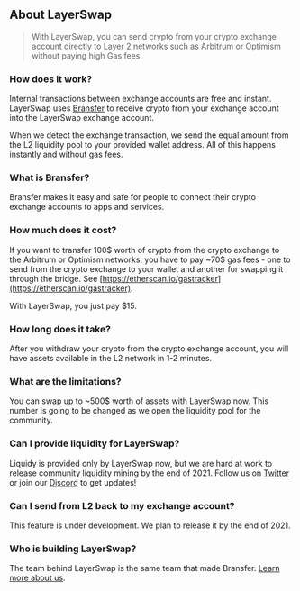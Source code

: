 ## About LayerSwap

> With LayerSwap, you can send crypto from your crypto exchange account directly to Layer 2 networks such as Arbitrum or Optimism without paying high Gas fees.

### How does it work?
Internal transactions between exchange accounts are free and instant. LayerSwap uses [Bransfer](https://bransfer.io) to receive crypto from your exchange account into the LayerSwap exchange account. 

When we detect the exchange transaction, we send the equal amount from the L2 liquidity pool to your provided wallet address. All of this happens instantly and without gas fees.

### What is Bransfer?
Bransfer makes it easy and safe for people to connect their crypto exchange accounts to apps and services.

### How much does it cost?
If you want to transfer 100$ worth of crypto from the crypto exchange to the Arbitrum or Optimism networks, you have to pay ~70$ gas fees - one to send from the crypto exchange to your wallet and another for swapping it through the bridge. See [https://etherscan.io/gastracker](https://etherscan.io/gastracker).

With LayerSwap, you just pay $15.

### How long does it take?
After you withdraw your crypto from the crypto exchange account, you will have assets available in the L2 network in 1-2 minutes.

### What are the limitations?
You can swap up to ~500$ worth of assets with LayerSwap now. This number is going to be changed as we open the liquidity pool for the community.

### Can I provide liquidity for LayerSwap?
Liquidy is provided only by LayerSwap now, but we are hard at work to release community liquidity mining by the end of 2021. Follow us on [Twitter](https://twitter.com/layerswap) or join our [Discord](https://discord.com/invite/KhwYN35sHy) to get updates!

### Can I send from L2 back to my exchange account?
This feature is under development. We plan to release it by the end of 2021. 

### Who is building LayerSwap?
The team behind LayerSwap is the same team that made Bransfer. [Learn more about us](https://www.bransfer.io/about).

